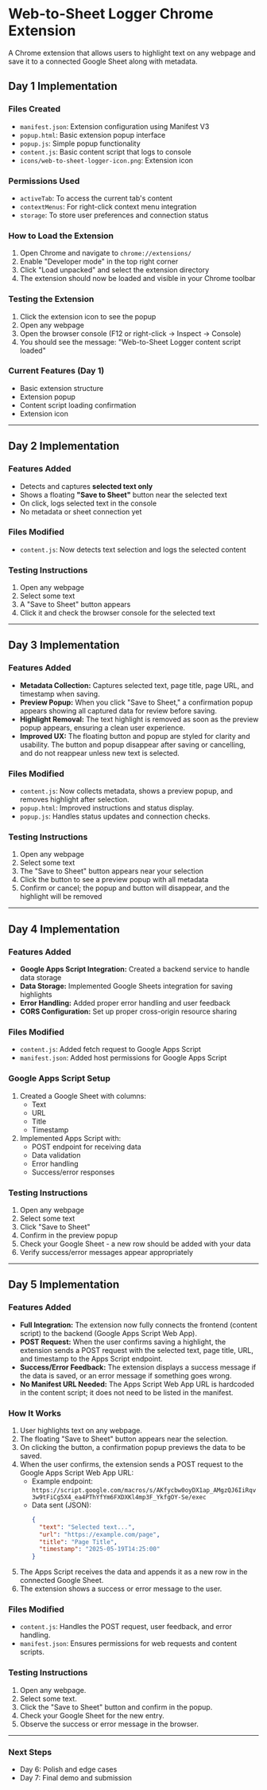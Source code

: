 # Web-to-Sheet Logger Chrome Extension

A Chrome extension that allows users to highlight text on any webpage and save it to a connected Google Sheet along with metadata.

## Day 1 Implementation

### Files Created
- `manifest.json`: Extension configuration using Manifest V3
- `popup.html`: Basic extension popup interface
- `popup.js`: Simple popup functionality
- `content.js`: Basic content script that logs to console
- `icons/web-to-sheet-logger-icon.png`: Extension icon

### Permissions Used
- `activeTab`: To access the current tab's content
- `contextMenus`: For right-click context menu integration
- `storage`: To store user preferences and connection status

### How to Load the Extension

1. Open Chrome and navigate to `chrome://extensions/`
2. Enable "Developer mode" in the top right corner
3. Click "Load unpacked" and select the extension directory
4. The extension should now be loaded and visible in your Chrome toolbar

### Testing the Extension

1. Click the extension icon to see the popup
2. Open any webpage
3. Open the browser console (F12 or right-click -> Inspect -> Console)
4. You should see the message: "Web-to-Sheet Logger content script loaded"

### Current Features (Day 1)
- Basic extension structure
- Extension popup
- Content script loading confirmation
- Extension icon

---

## Day 2 Implementation

### Features Added
- Detects and captures **selected text only**
- Shows a floating **"Save to Sheet"** button near the selected text
- On click, logs selected text in the console
- No metadata or sheet connection yet

### Files Modified
- `content.js`: Now detects text selection and logs the selected content

### Testing Instructions

1. Open any webpage
2. Select some text
3. A "Save to Sheet" button appears
4. Click it and check the browser console for the selected text

---

## Day 3 Implementation

### Features Added
- **Metadata Collection:** Captures selected text, page title, page URL, and timestamp when saving.
- **Preview Popup:** When you click "Save to Sheet," a confirmation popup appears showing all captured data for review before saving.
- **Highlight Removal:** The text highlight is removed as soon as the preview popup appears, ensuring a clean user experience.
- **Improved UX:** The floating button and popup are styled for clarity and usability. The button and popup disappear after saving or cancelling, and do not reappear unless new text is selected.

### Files Modified
- `content.js`: Now collects metadata, shows a preview popup, and removes highlight after selection.
- `popup.html`: Improved instructions and status display.
- `popup.js`: Handles status updates and connection checks.

### Testing Instructions

1. Open any webpage
2. Select some text
3. The "Save to Sheet" button appears near your selection
4. Click the button to see a preview popup with all metadata
5. Confirm or cancel; the popup and button will disappear, and the highlight will be removed

---

## Day 4 Implementation

### Features Added
- **Google Apps Script Integration:** Created a backend service to handle data storage
- **Data Storage:** Implemented Google Sheets integration for saving highlights
- **Error Handling:** Added proper error handling and user feedback
- **CORS Configuration:** Set up proper cross-origin resource sharing

### Files Modified
- `content.js`: Added fetch request to Google Apps Script
- `manifest.json`: Added host permissions for Google Apps Script

### Google Apps Script Setup
1. Created a Google Sheet with columns:
   - Text
   - URL
   - Title
   - Timestamp
2. Implemented Apps Script with:
   - POST endpoint for receiving data
   - Data validation
   - Error handling
   - Success/error responses

### Testing Instructions
1. Open any webpage
2. Select some text
3. Click "Save to Sheet"
4. Confirm in the preview popup
5. Check your Google Sheet - a new row should be added with your data
6. Verify success/error messages appear appropriately

---

## Day 5 Implementation

### Features Added
- **Full Integration:** The extension now fully connects the frontend (content script) to the backend (Google Apps Script Web App).
- **POST Request:** When the user confirms saving a highlight, the extension sends a POST request with the selected text, page title, URL, and timestamp to the Apps Script endpoint.
- **Success/Error Feedback:** The extension displays a success message if the data is saved, or an error message if something goes wrong.
- **No Manifest URL Needed:** The Apps Script Web App URL is hardcoded in the content script; it does not need to be listed in the manifest.

### How It Works
1. User highlights text on any webpage.
2. The floating "Save to Sheet" button appears near the selection.
3. On clicking the button, a confirmation popup previews the data to be saved.
4. When the user confirms, the extension sends a POST request to the Google Apps Script Web App URL:
   - Example endpoint: `https://script.google.com/macros/s/AKfycbw0oyDX1ap_AMgzQJ6IiRqv3w9tFiCg5X4_ea4PThYfYm6FXDXKl4mp3F_YkfgOY-Se/exec`
   - Data sent (JSON):
     ```json
     {
       "text": "Selected text...",
       "url": "https://example.com/page",
       "title": "Page Title",
       "timestamp": "2025-05-19T14:25:00"
     }
     ```
5. The Apps Script receives the data and appends it as a new row in the connected Google Sheet.
6. The extension shows a success or error message to the user.

### Files Modified
- `content.js`: Handles the POST request, user feedback, and error handling.
- `manifest.json`: Ensures permissions for web requests and content scripts.

### Testing Instructions
1. Open any webpage.
2. Select some text.
3. Click the "Save to Sheet" button and confirm in the popup.
4. Check your Google Sheet for the new entry.
5. Observe the success or error message in the browser.

---

### Next Steps
- Day 6: Polish and edge cases
- Day 7: Final demo and submission

